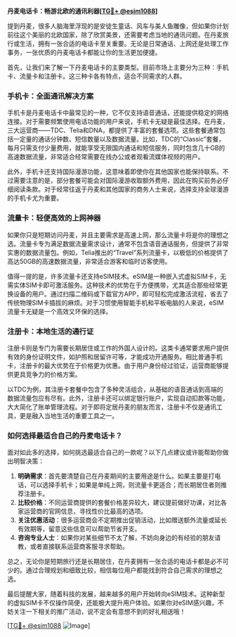 **丹麦电话卡：畅游北欧的通讯利器[[TG💪+ @esim1088](https://t.me/s/esim1088)]**

提到丹麦，很多人脑海里浮现的是安徒生童话、风车与美人鱼雕像，但如果你计划前往这个美丽的北欧国家，除了欣赏美景，还需要考虑当地的通讯问题。在丹麦旅行或生活，拥有一张合适的电话卡至关重要。无论是日常通话、上网还是处理工作事务，一张优质的丹麦电话卡都能让你的生活更加便捷。

首先，让我们来了解一下丹麦电话卡的主要类型。目前市场上主要分为三种：手机卡、流量卡和注册卡。这三种卡各有特点，适合不同需求的人群。

### 手机卡：全面通讯解决方案

手机卡是丹麦电话卡中最常见的一种，它不仅支持语音通话，还能提供稳定的网络连接。对于需要频繁使用电话功能的用户来说，手机卡无疑是最佳选择。在丹麦，三大运营商——TDC、Telia和DNA，都提供了丰富的套餐选项。这些套餐通常包括一定量的通话分钟数、短信数量以及数据流量。比如，TDC的“Classic”套餐，每月只需支付少量费用，就能享受无限国内通话和短信服务，同时包含几十GB的高速数据流量，非常适合经常需要在线办公或者观看流媒体视频的用户。

此外，手机卡还支持国际漫游功能，这意味着即使你在其他国家也能保持联系。不过需要注意的是，部分套餐可能会对国际漫游收取额外费用，因此在购买前务必仔细阅读条款。对于经常往返于丹麦和其他国家的商务人士来说，选择支持全球漫游的手机卡尤为重要。

### 流量卡：轻便高效的上网神器

如果你只是短期访问丹麦，并且主要需求是高速上网，那么流量卡将是你的理想之选。流量卡专为满足数据流量需求设计，通常不包含语音通话服务，但提供了非常实惠的数据流量包。例如，Telia推出的“Travel”系列流量卡，以极低的价格提供了高达50GB的高速数据流量，非常适合游客和临时访客使用。

值得一提的是，许多流量卡还支持eSIM技术。eSIM是一种嵌入式虚拟SIM卡，无需实体SIM卡即可激活服务。这种技术的优势在于方便携带，尤其适合那些经常更换设备的用户。通过扫描二维码或下载官方APP，即可轻松完成激活流程，省去了传统物理SIM卡插拔的麻烦。对于习惯使用智能手机和平板电脑的人来说，eSIM流量卡无疑是一个高效又环保的选择。

### 注册卡：本地生活的通行证

注册卡则是专门为需要长期居住或工作的外国人设计的。这类卡通常要求用户提供有效的身份证明文件，如护照和居留许可等，才能成功开通服务。相比普通手机卡，注册卡的最大优势在于价格更为优惠。由于用户身份经过验证，运营商能够提供更具竞争力的价格方案。

以TDC为例，其注册卡套餐中包含了多种灵活组合，从基础的语音通话到高端的数据流量包应有尽有。此外，注册卡还可以绑定银行账户，实现自动扣款等功能，大大简化了账单管理流程。对于即将定居丹麦的朋友而言，注册卡不仅是通讯工具，更是融入当地生活的重要工具之一。

### 如何选择最适合自己的丹麦电话卡？

面对如此多的选择，如何挑选最适合自己的一款呢？以下几点建议或许能帮助你做出明智决策：

1. **明确需求**：首先要清楚自己在丹麦期间的主要用途是什么。如果主要是打电话，可以选择手机卡；如果是单纯上网，则流量卡更适合；而长期居住者则推荐注册卡。
2. **比较价格**：不同运营商提供的套餐价格差异较大，建议提前做好功课，对比各家运营商的官网信息，寻找性价比最高的选项。
3. **关注优惠活动**：很多运营商会不定期推出促销活动，比如赠送额外流量或延长有效期等，留意这些信息可以帮助节省开支。
4. **咨询专业人士**：如果你对某些细节不太了解，不妨向身边的有经验的朋友请教，或者直接联系运营商客服寻求帮助。

总之，无论你是短期旅行还是长期居住，在丹麦拥有一张合适的电话卡都是必不可少的。通过合理规划和细致比较，相信每位用户都能找到符合自己需求的理想之选。

最后提醒大家，随着科技的发展，越来越多的用户开始转向eSIM技术。这种新型的虚拟SIM卡不仅操作简便，还能极大提升用户体验。如果你对eSIM感兴趣，不妨关注一下相关的推广活动，说不定会有意想不到的好礼相送哦！

[[TG💪+ @esim1088](https://t.me/s/esim1088) ![Image](https://i.postimg.cc/4NQfJmqS/Snipaste-2025-05-13-00-14-12.png)]